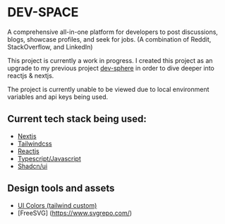 # DEV-SPACE

A comprehensive all-in-one platform for developers to post discussions, blogs, showcase profiles, and seek for jobs. (A combination of Reddit, StackOverflow, and LinkedIn)

This project is currently a work in progress. I created this project as an upgrade to my previous project [dev-sphere](https://github.com/V4N1LLA-1CE/dev-sphere) in order to dive deeper into reactjs & nextjs.

The project is currently unable to be viewed due to local environment variables and api keys being used.

## Current tech stack being used:

- [Nextjs](https://nextjs.org/)
- [Tailwindcss](https://tailwindcss.com/)
- [Reactjs](https://react.dev/)
- [Typescript/Javascript](https://www.typescriptlang.org/)
- [Shadcn/ui](https://ui.shadcn.com/)

## Design tools and assets

- [UI Colors (tailwind custom)](https://uicolors.app/create)
- [FreeSVG] (https://www.svgrepo.com/)
